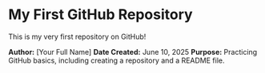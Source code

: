 # My First GitHub Repository

This is my very first repository on GitHub!

**Author:** [Your Full Name]
**Date Created:** June 10, 2025
**Purpose:** Practicing GitHub basics, including creating a repository and a README file.
